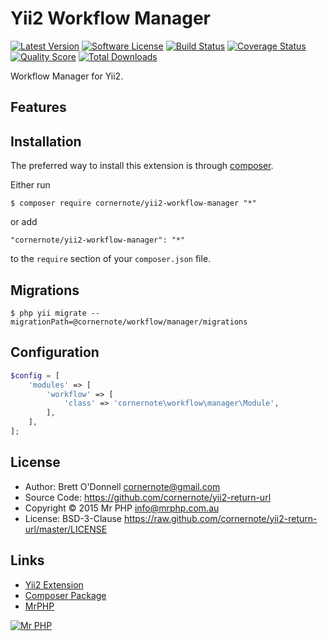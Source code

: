 # Yii2 Workflow Manager

[![Latest Version](https://img.shields.io/github/tag/cornernote/yii2-workflow-manager.svg?style=flat-square&label=release)](https://github.com/cornernote/yii2-workflow-manager/tags)
[![Software License](https://img.shields.io/badge/license-BSD-brightgreen.svg?style=flat-square)](LICENSE.md)
[![Build Status](https://img.shields.io/travis/cornernote/yii2-workflow-manager/master.svg?style=flat-square)](https://travis-ci.org/cornernote/yii2-workflow-manager)
[![Coverage Status](https://img.shields.io/scrutinizer/coverage/g/cornernote/yii2-workflow-manager.svg?style=flat-square)](https://scrutinizer-ci.com/g/cornernote/yii2-workflow-manager/code-structure)
[![Quality Score](https://img.shields.io/scrutinizer/g/cornernote/yii2-workflow-manager.svg?style=flat-square)](https://scrutinizer-ci.com/g/cornernote/yii2-workflow-manager)
[![Total Downloads](https://img.shields.io/packagist/dt/cornernote/yii2-workflow-manager.svg?style=flat-square)](https://packagist.org/packages/cornernote/yii2-workflow-manager)

Workflow Manager for Yii2.


## Features


## Installation

The preferred way to install this extension is through [composer](http://getcomposer.org/download/).

Either run

```
$ composer require cornernote/yii2-workflow-manager "*"
```

or add

```
"cornernote/yii2-workflow-manager": "*"
```

to the `require` section of your `composer.json` file.

## Migrations

```
$ php yii migrate --migrationPath=@cornernote/workflow/manager/migrations
```

## Configuration

```php
$config = [
    'modules' => [
        'workflow' => [
            'class' => 'cornernote\workflow\manager\Module',
        ],
    ],
];
```

## License

- Author: Brett O'Donnell <cornernote@gmail.com>
- Source Code: https://github.com/cornernote/yii2-return-url
- Copyright © 2015 Mr PHP <info@mrphp.com.au>
- License: BSD-3-Clause https://raw.github.com/cornernote/yii2-return-url/master/LICENSE


## Links

- [Yii2 Extension](http://www.yiiframework.com/extension/yii2-return-url)
- [Composer Package](https://packagist.org/packages/cornernote/yii2-return-url)
- [MrPHP](http://mrphp.com.au)


[![Mr PHP](https://raw.github.com/cornernote/mrphp-assets/master/img/code-banner.png)](http://mrphp.com.au) 
